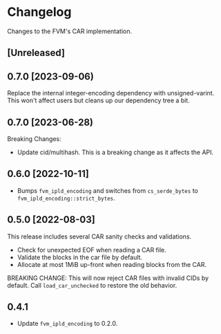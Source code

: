 # Changelog

Changes to the FVM's CAR implementation.

## [Unreleased]

## 0.7.0 [2023-09-06)

Replace the internal integer-encoding dependency with unsigned-varint. This won't affect users but cleans up our dependency tree a bit.

## 0.7.0 [2023-06-28)

Breaking Changes:

- Update cid/multihash. This is a breaking change as it affects the API.

## 0.6.0 [2022-10-11]

- Bumps `fvm_ipld_encoding` and switches from `cs_serde_bytes` to `fvm_ipld_encoding::strict_bytes`.

## 0.5.0 [2022-08-03]

This release includes several CAR sanity checks and validations.

- Check for unexpected EOF when reading a CAR file.
- Validate the blocks in the car file by default.
- Allocate at most 1MiB up-front when reading blocks from the CAR.

BREAKING CHANGE: This will now reject CAR files with invalid CIDs by default. Call
`load_car_unchecked` to restore the old behavior.

## 0.4.1

- Update `fvm_ipld_encoding` to 0.2.0.
